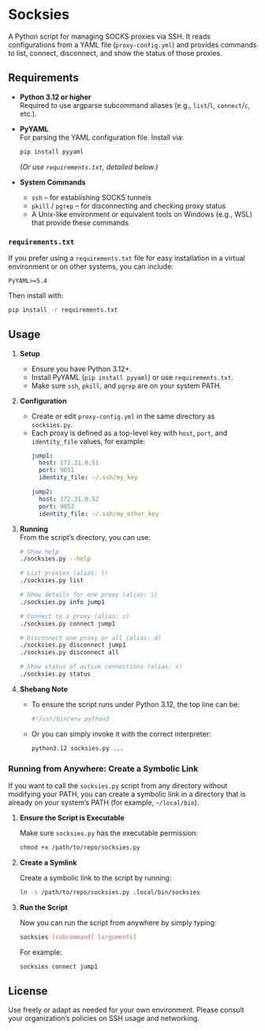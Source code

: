 # Socksies

A Python script for managing SOCKS proxies via SSH. It reads configurations from a YAML file (`proxy-config.yml`) and provides commands to list, connect, disconnect, and show the status of those proxies.

## Requirements

- **Python 3.12 or higher**  
  Required to use argparse subcommand aliases (e.g., `list`/`l`, `connect`/`c`, etc.).

- **PyYAML**  
  For parsing the YAML configuration file. Install via:
  ```bash
  pip install pyyaml
  ```
  *(Or use `requirements.txt`, detailed below.)*

- **System Commands**  
  - `ssh` – for establishing SOCKS tunnels
  - `pkill` / `pgrep` – for disconnecting and checking proxy status
  - A Unix-like environment or equivalent tools on Windows (e.g., WSL) that provide these commands

### `requirements.txt`

If you prefer using a `requirements.txt` file for easy installation in a virtual environment or on other systems, you can include:

```
PyYAML>=5.4
```

Then install with:

```bash
pip install -r requirements.txt
```

## Usage

1. **Setup**  
   - Ensure you have Python 3.12+.
   - Install PyYAML (`pip install pyyaml`) or use `requirements.txt`.
   - Make sure `ssh`, `pkill`, and `pgrep` are on your system PATH.

2. **Configuration**  
   - Create or edit `proxy-config.yml` in the same directory as `socksies.py`.  
   - Each proxy is defined as a top-level key with `host`, `port`, and `identity_file` values, for example:
     ```yaml
     jump1:
       host: 172.31.0.51
       port: 9051
       identity_file: ~/.ssh/my_key

     jump2:
       host: 172.31.0.52
       port: 9052
       identity_file: ~/.ssh/my_other_key
     ```

3. **Running**  
   From the script’s directory, you can use:

   ```bash
   # Show help
   ./socksies.py --help

   # List proxies (alias: l)
   ./socksies.py list

   # Show details for one proxy (alias: i)
   ./socksies.py info jump1

   # Connect to a proxy (alias: c)
   ./socksies.py connect jump1

   # Disconnect one proxy or all (alias: d)
   ./socksies.py disconnect jump1
   ./socksies.py disconnect all

   # Show status of active connections (alias: s)
   ./socksies.py status
   ```

4. **Shebang Note**  
   - To ensure the script runs under Python 3.12, the top line can be:
     ```bash
     #!/usr/bin/env python3
     ```
   - Or you can simply invoke it with the correct interpreter:
     ```bash
     python3.12 socksies.py ...
     ```

### Running from Anywhere: Create a Symbolic Link

If you want to call the `socksies.py` script from any directory without modifying your PATH, you can create a symbolic link in a directory that is already on your system’s PATH (for example, `~/local/bin`).

1. **Ensure the Script is Executable**

   Make sure `socksies.py` has the executable permission:
   ```bash
   chmod +x /path/to/repo/socksies.py
   ```

2. **Create a Symlink**

   Create a symbolic link to the script by running:
   ```bash
   ln -s /path/to/repo/socksies.py .local/bin/socksies
   ```

3. **Run the Script**

   Now you can run the script from anywhere by simply typing:
   ```bash
   socksies [subcommand] [arguments]
   ```

   For example:
   ```bash
   socksies connect jump1
   ```

## License

Use freely or adapt as needed for your own environment. Please consult your organization’s policies on SSH usage and networking.
